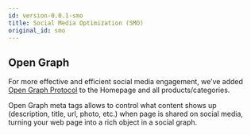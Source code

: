 ```yaml
---
id: version-0.0.1-smo
title: Social Media Optimization (SMO)
original_id: smo
---
```


## Open Graph

For more effective and efficient social media engagement, we’ve added [Open Graph Protocol](http://ogp.me/) to the Homepage and all products/categories.

Open Graph meta tags allows to control what content shows up (description, title, url, photo, etc.) when page is shared on social media, turning your web page into a rich object in a social graph.

